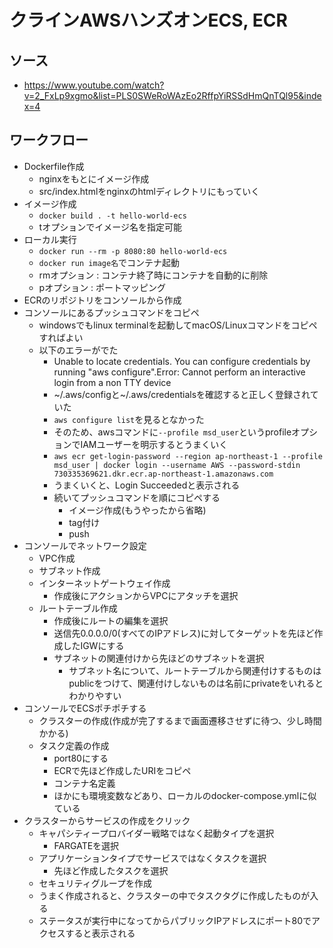 # クラインAWSハンズオンECS, ECR

## ソース
- https://www.youtube.com/watch?v=2_FxLp9xgmo&list=PLS0SWeRoWAzEo2RffpYiRSSdHmQnTQl95&index=4

## ワークフロー
- Dockerfile作成
  - nginxをもとにイメージ作成
  - src/index.htmlをnginxのhtmlディレクトリにもっていく
- イメージ作成
  - `docker build . -t hello-world-ecs`
  - tオプションでイメージ名を指定可能
- ローカル実行
  - `docker run --rm -p 8080:80 hello-world-ecs`
  - `docker run image名`でコンテナ起動
  - rmオプション : コンテナ終了時にコンテナを自動的に削除
  - pオプション : ポートマッピング
- ECRのリポジトリをコンソールから作成
- コンソールにあるプッシュコマンドをコピペ
  - windowsでもlinux terminalを起動してmacOS/Linuxコマンドをコピペすればよい
  - 以下のエラーがでた
    - Unable to locate credentials. You can configure credentials by running "aws configure".Error: Cannot perform an interactive login from a non TTY device
    - ~/.aws/configと~/.aws/credentialsを確認すると正しく登録されていた
    - `aws configure list`を見るとなかった
    - そのため、awsコマンドに`--profile msd_user`というprofileオプションでIAMユーザーを明示するとうまくいく
    - `aws ecr get-login-password --region ap-northeast-1 --profile msd_user | docker login --username AWS --password-stdin 730335369621.dkr.ecr.ap-northeast-1.amazonaws.com`
    - うまくいくと、Login Succeededと表示される
    - 続いてプッシュコマンドを順にコピペする
      - イメージ作成(もうやったから省略)
      - tag付け
      - push
- コンソールでネットワーク設定
  - VPC作成
  - サブネット作成
  - インターネットゲートウェイ作成
    - 作成後にアクションからVPCにアタッチを選択
  - ルートテーブル作成
    - 作成後にルートの編集を選択
    - 送信先0.0.0.0/0(すべてのIPアドレス)に対してターゲットを先ほど作成したIGWにする
    - サブネットの関連付けから先ほどのサブネットを選択
      - サブネット名について、ルートテーブルから関連付けするものはpublicをつけて、関連付けしないものは名前にprivateをいれるとわかりやすい
- コンソールでECSポチポチする
  - クラスターの作成(作成が完了するまで画面遷移させずに待つ、少し時間かかる)
  - タスク定義の作成
    - port80にする
    - ECRで先ほど作成したURIをコピペ
    - コンテナ名定義
    - ほかにも環境変数などあり、ローカルのdocker-compose.ymlに似ている
- クラスターからサービスの作成をクリック
  - キャパシティープロバイダー戦略ではなく起動タイプを選択
    - FARGATEを選択
  - アプリケーションタイプでサービスではなくタスクを選択
    - 先ほど作成したタスクを選択
  - セキュリティグループを作成
  - うまく作成されると、クラスターの中でタスクタグに作成したものが入る
  - ステータスが実行中になってからパブリックIPアドレスにポート80でアクセスすると表示される